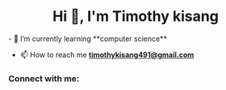 <h1 align="center">Hi 👋, I'm Timothy kisang</h1>
- 🌱 I’m currently learning **computer science**

- 📫 How to reach me **timothykisang491@gmail.com**

<h3 align="left">Connect with me:</h3>
<p align="left">
</p>

